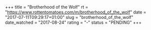 +++
title = "Brotherhood of the Wolf"
rt = "https://www.rottentomatoes.com/m/brotherhood_of_the_wolf"
date = "2017-07-11T09:29:17+01:00"
slug = "brotherhood_of_the_wolf"
date_watched = "2017-08-24"
rating = "-"
status = "PENDING"
+++